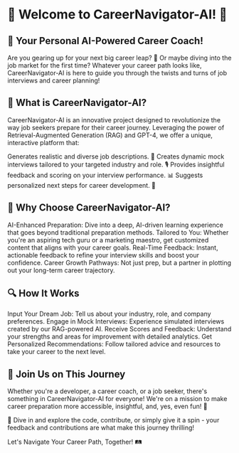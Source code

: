 # 🚀 Welcome to CareerNavigator-AI! 🌟

## 🤖 Your Personal AI-Powered Career Coach!

Are you gearing up for your next big career leap? 🌉 Or maybe diving into the job market for the first time? Whatever your career path looks like, CareerNavigator-AI is here to guide you through the twists and turns of job interviews and career planning!

## 🎯 What is CareerNavigator-AI?
CareerNavigator-AI is an innovative project designed to revolutionize the way job seekers prepare for their career journey. Leveraging the power of Retrieval-Augmented Generation (RAG) and GPT-4, we offer a unique, interactive platform that:

Generates realistic and diverse job descriptions. 📝
Creates dynamic mock interviews tailored to your targeted industry and role. 🎙️
Provides insightful feedback and scoring on your interview performance. 📊
Suggests personalized next steps for career development. 👣

## 🌈 Why Choose CareerNavigator-AI?
AI-Enhanced Preparation: Dive into a deep, AI-driven learning experience that goes beyond traditional preparation methods.
Tailored to You: Whether you're an aspiring tech guru or a marketing maestro, get customized content that aligns with your career goals.
Real-Time Feedback: Instant, actionable feedback to refine your interview skills and boost your confidence.
Career Growth Pathways: Not just prep, but a partner in plotting out your long-term career trajectory.

## 🔍 How It Works
Input Your Dream Job: Tell us about your industry, role, and company preferences.
Engage in Mock Interviews: Experience simulated interviews created by our RAG-powered AI.
Receive Scores and Feedback: Understand your strengths and areas for improvement with detailed analytics.
Get Personalized Recommendations: Follow tailored advice and resources to take your career to the next level.

## 🌟 Join Us on This Journey
Whether you're a developer, a career coach, or a job seeker, there's something in CareerNavigator-AI for everyone! We're on a mission to make career preparation more accessible, insightful, and, yes, even fun! 🎉

🔗 Dive in and explore the code, contribute, or simply give it a spin - your feedback and contributions are what make this journey thrilling!

Let's Navigate Your Career Path, Together! 🛤️
